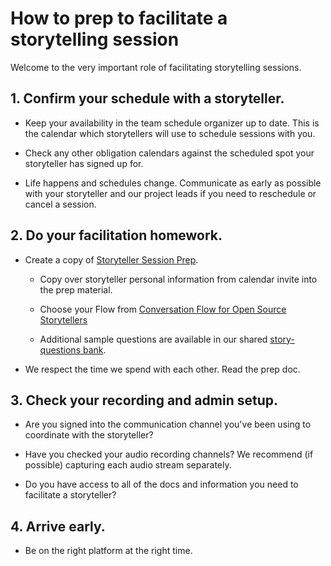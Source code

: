 # How to prep to facilitate a storytelling session

Welcome to the very important role of facilitating storytelling sessions.

## 1. Confirm your schedule with a storyteller.

* Keep your availability in the team schedule organizer up to date. This is the calendar which storytellers will use to schedule sessions with you.

* Check any other obligation calendars against the scheduled spot your storyteller has signed up for.

* Life happens and schedules change. Communicate as early as possible with your storyteller and our project leads if you need to reschedule or cancel a session.

## 2. Do your facilitation homework.

* Create a copy of [Storyteller Session Prep](https://github.com/opensourcestories/storytelling/session-prep-template.md).

  * Copy over storyteller personal information from calendar invite into the prep material.

  * Choose your Flow from [Conversation Flow for Open Source Storytellers](bit.ly/opensource-storytelling-conversation-flow)

  * Additional sample questions are available in our shared [story-questions bank](https://github.com/opensourcestories/story-questions).

* We respect the time we spend with each other. Read the prep doc.

## 3. Check your recording and admin setup.

* Are you signed into the communication channel you've been using to coordinate with the storyteller?

* Have you checked your audio recording channels? We recommend (if possible) capturing each audio stream separately.

* Do you have access to all of the docs and information you need to facilitate a storyteller? 

## 4. Arrive early.

* Be on the right platform at the right time.
